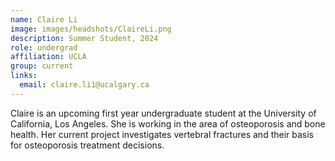 ```yaml
---
name: Claire Li
image: images/headshots/ClaireLi.png
description: Summer Student, 2024
role: undergrad
affiliation: UCLA
group: current
links:
  email: claire.li1@ucalgary.ca
---
```


Claire is an upcoming first year undergraduate student at the University of California, Los Angeles. 
She is working in the area of osteoporosis and bone health. 
Her current project investigates vertebral fractures and their basis for osteoporosis treatment decisions.
